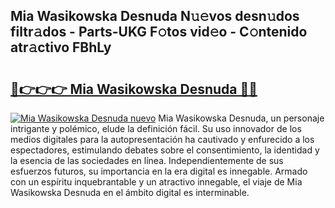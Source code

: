 ## Mia Wasikowska Desnuda N𝚞𝚎vos desn𝚞dos filtr𝚊dos - Parts-UKG F𝚘tos vid𝚎o - C𝚘ntenido atr𝚊ctivo FBhLy

# <h2><a href="http://mb14z4.tromn.icu/?c=Mia+Wasikowska+Desnuda">🔗👉👉👉 Mia Wasikowska Desnuda 🔗🔗</a></h2>

[![Mia Wasikowska Desnuda nuevo](https://i.imgur.com/pEAQMta.gif)](http://mb14z4.tromn.icu/?c=Mia+Wasikowska+Desnuda)
Mia Wasikowska Desnuda, un personaje intrigante y polémico, elude la definición fácil. Su uso innovador de los medios digitales para la autopresentación ha cautivado y enfurecido a los espectadores, estimulando debates sobre el consentimiento, la identidad y la esencia de las sociedades en línea. Independientemente de sus esfuerzos futuros, su importancia en la era digital es innegable. Armado con un espíritu inquebrantable y un atractivo innegable, el viaje de Mia Wasikowska Desnuda en el ámbito digital es interminable.
